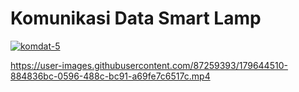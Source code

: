 # Komunikasi Data Smart Lamp

<a href="https://ibb.co/vvcBXf6"><img src="https://i.ibb.co/1J0nzBt/komdat-5.png" alt="komdat-5" ></a>


https://user-images.githubusercontent.com/87259393/179644510-884836bc-0596-488c-bc91-a69fe7c6517c.mp4

